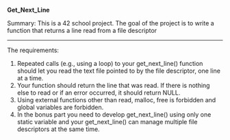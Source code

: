 **Get_Next_Line**

Summary: This is a 42 school project. The goal of the project is to write a function that returns a line read from a
file descriptor

---
The requirements:
1. Repeated calls (e.g., using a loop) to your get_next_line() function should let
you read the text file pointed to by the file descriptor, one line at a time.
2. Your function should return the line that was read. If there is nothing else to read or if an error occurred, it should return NULL.
3. Using external functions other than read, malloc, free is forbidden and global variables are forbidden.
4. In the bonus part you need to develop get_next_line() using only one static variable and your get_next_line() can manage multiple file descriptors at the same time.
